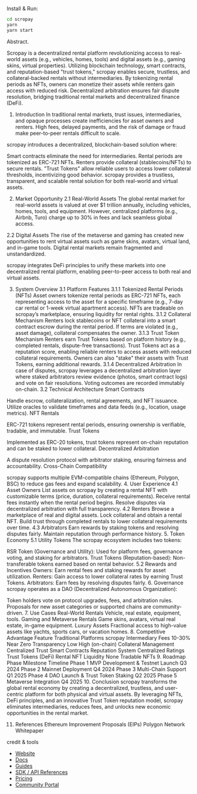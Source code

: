 Install & Run:

```bash
cd scropay
yarn
yarn start
```


Abstract.

Scropay is a decentralized rental platform revolutionizing access to real-world assets (e.g., vehicles, homes, tools) and digital assets (e.g., gaming skins, virtual properties). Utilizing blockchain technology, smart contracts, and reputation-based "trust tokens," scropay enables secure, trustless, and collateral-backed rentals without intermediaries. By tokenizing rental periods as NFTs, owners can monetize their assets while renters gain access with reduced risk. Decentralized arbitration ensures fair dispute resolution, bridging traditional rental markets and decentralized finance (DeFi).

1. Introduction
In traditional rental markets, trust issues, intermediaries, and opaque processes create inefficiencies for asset owners and renters. High fees, delayed payments, and the risk of damage or fraud make peer-to-peer rentals difficult to scale.

scropay introduces a decentralized, blockchain-based solution where:

Smart contracts eliminate the need for intermediaries.
Rental periods are tokenized as ERC-721 NFTs.
Renters provide collateral (stablecoins/NFTs) to secure rentals.
"Trust Tokens" allow reliable users to access lower collateral thresholds, incentivizing good behavior.
scropay provides a trustless, transparent, and scalable rental solution for both real-world and virtual assets.

2. Market Opportunity
2.1 Real-World Assets
The global rental market for real-world assets is valued at over $1 trillion annually, including vehicles, homes, tools, and equipment. However, centralized platforms (e.g., Airbnb, Turo) charge up to 30% in fees and lack seamless global access.

2.2 Digital Assets
The rise of the metaverse and gaming has created new opportunities to rent virtual assets such as game skins, avatars, virtual land, and in-game tools. Digital rental markets remain fragmented and unstandardized.

scropay integrates DeFi principles to unify these markets into one decentralized rental platform, enabling peer-to-peer access to both real and virtual assets.

3. System Overview
3.1 Platform Features
3.1.1 Tokenized Rental Periods (NFTs)
Asset owners tokenize rental periods as ERC-721 NFTs, each representing access to the asset for a specific timeframe (e.g., 7-day car rental or 1-week virtual apartment access).
NFTs are tradeable on scropay’s marketplace, ensuring liquidity for rental rights.
3.1.2 Collateral Mechanism
Renters lock stablecoins or NFT collateral into a smart contract escrow during the rental period.
If terms are violated (e.g., asset damage), collateral compensates the owner.
3.1.3 Trust Token Mechanism
Renters earn Trust Tokens based on platform history (e.g., completed rentals, dispute-free transactions).
Trust Tokens act as a reputation score, enabling reliable renters to access assets with reduced collateral requirements.
Owners can also "stake" their assets with Trust Tokens, earning additional rewards.
3.1.4 Decentralized Arbitration
In case of disputes, scropay leverages a decentralized arbitration layer where staked arbitrators review evidence (photos, smart contract logs) and vote on fair resolutions.
Voting outcomes are recorded immutably on-chain.
3.2 Technical Architecture
Smart Contracts

Handle escrow, collateralization, rental agreements, and NFT issuance.
Utilize oracles to validate timeframes and data feeds (e.g., location, usage metrics).
NFT Rentals

ERC-721 tokens represent rental periods, ensuring ownership is verifiable, tradable, and immutable.
Trust Tokens

Implemented as ERC-20 tokens, trust tokens represent on-chain reputation and can be staked to lower collateral.
Decentralized Arbitration

A dispute resolution protocol with arbitrator staking, ensuring fairness and accountability.
Cross-Chain Compatibility

scropay supports multiple EVM-compatible chains (Ethereum, Polygon, BSC) to reduce gas fees and expand scalability.
4. User Experience
4.1 Asset Owners
List assets on scropay by creating a rental NFT with customizable terms (price, duration, collateral requirements).
Receive rental fees instantly when the rental period begins.
Resolve disputes via decentralized arbitration with full transparency.
4.2 Renters
Browse a marketplace of real and digital assets.
Lock collateral and obtain a rental NFT.
Build trust through completed rentals to lower collateral requirements over time.
4.3 Arbitrators
Earn rewards by staking tokens and resolving disputes fairly.
Maintain reputation through performance history.
5. Token Economy
5.1 Utility Tokens
The scropay ecosystem includes two tokens:

RSR Token (Governance and Utility):
Used for platform fees, governance voting, and staking for arbitrators.
Trust Tokens (Reputation-based):
Non-transferable tokens earned based on rental behavior.
5.2 Rewards and Incentives
Owners: Earn rental fees and staking rewards for asset utilization.
Renters: Gain access to lower collateral rates by earning Trust Tokens.
Arbitrators: Earn fees by resolving disputes fairly.
6. Governance
scropay operates as a DAO (Decentralized Autonomous Organization):

Token holders vote on protocol upgrades, fees, and arbitration rules.
Proposals for new asset categories or supported chains are community-driven.
7. Use Cases
Real-World Rentals
Vehicle, real estate, equipment, tools.
Gaming and Metaverse Rentals
Game skins, avatars, virtual real estate, in-game equipment.
Luxury Assets
Fractional access to high-value assets like yachts, sports cars, or vacation homes.
8. Competitive Advantage
Feature	Traditional Platforms	scropay
Intermediary Fees	10-30%	Near Zero
Transparency	Low	High (on-chain)
Collateral Management	Centralized Trust	Smart Contracts
Reputation System	Centralized Ratings	Trust Tokens (DeFi)
Rental NFT Liquidity	None	Tradable NFTs
9. Roadmap
Phase	Milestone	Timeline
Phase 1	MVP Development & Testnet Launch	Q3 2024
Phase 2	Mainnet Deployment	Q4 2024
Phase 3	Multi-Chain Support	Q1 2025
Phase 4	DAO Launch & Trust Token Staking	Q2 2025
Phase 5	Metaverse Integration	Q4 2025
10. Conclusion
scropay transforms the global rental economy by creating a decentralized, trustless, and user-centric platform for both physical and virtual assets. By leveraging NFTs, DeFi principles, and an innovative Trust Token reputation model, scropay eliminates intermediaries, reduces fees, and unlocks new economic opportunities in the rental market.

11. References
Ethereum Improvement Proposals (EIPs)
Polygon Network Whitepaper

credit & tools
- [Website](https://web3auth.io)
- [Docs](https://web3auth.io/docs)
- [Guides](https://web3auth.io/docs/guides)
- [SDK / API References](https://web3auth.io/docs/sdk)
- [Pricing](https://web3auth.io/pricing.html)
- [Community Portal](https://community.web3auth.io)


